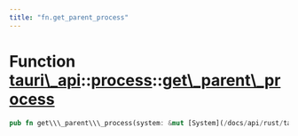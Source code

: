 ```yaml
---
title: "fn.get_parent_process"
---
```


Function [tauri\\\_api](/docs/api/rust/tauri\_api/../index.html)::[process](/docs/api/rust/tauri\_api/index.html)::[get\\\_parent\\\_process](/docs/api/rust/tauri\_api/)
=========================================================================================================================================================================

```rust
pub fn get\\\_parent\\\_process(system: &mut [System](/docs/api/rust/tauri\_api/../../tauri\_api/process/struct.System.html "struct tauri\_api::process::System")) -&gt; [Result](https://doc.rust-lang.org/nightly/core/result/enum.Result.html "enum core::result::Result")&lt;&[Process](/docs/api/rust/tauri\_api/../../tauri\_api/process/struct.Process.html "struct tauri\_api::process::Process"), [Error](/docs/api/rust/tauri\_api/../../tauri\_api/struct.Error.html "struct tauri\_api::Error")\&gt;
```
      